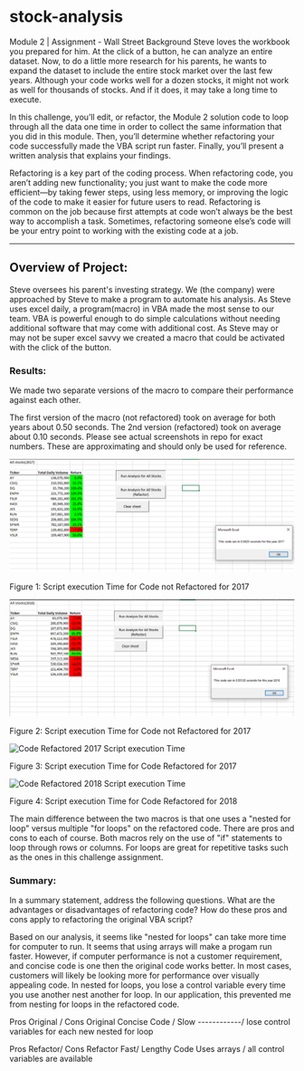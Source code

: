 # stock-analysis

Module 2 | Assignment - Wall Street
Background Steve loves the workbook you prepared for him. At the click of a button, he can analyze an entire dataset. Now, to do a little more research for his parents, he wants to expand the dataset to include the entire stock market over the last few years. Although your code works well for a dozen stocks, it might not work as well for thousands of stocks. And if it does, it may take a long time to execute.

In this challenge, you’ll edit, or refactor, the Module 2 solution code to loop through all the data one time in order to collect the same information that you did in this module. Then, you’ll determine whether refactoring your code successfully made the VBA script run faster. Finally, you’ll present a written analysis that explains your findings.

Refactoring is a key part of the coding process. When refactoring code, you aren’t adding new functionality; you just want to make the code more efficient—by taking fewer steps, using less memory, or improving the logic of the code to make it easier for future users to read. Refactoring is common on the job because first attempts at code won’t always be the best way to accomplish a task. Sometimes, refactoring someone else’s code will be your entry point to working with the existing code at a job.

_______________________________________________

## Overview of Project: 
Steve oversees his parent's investing strategy. We (the company) were approached by Steve to make a program to automate his analysis. As Steve uses excel daily, a program(macro) in VBA made the most sense to our team. VBA is powerful enough to do simple calculations without needing additional software that may come with additional cost. As Steve may or may not be super excel savvy we created a macro that could be activated with the click of the button.

### Results:

We made two separate versions of the macro to compare their performance against each other.

The first version of the macro (not refactored) took on average for both years about 0.50 seconds. The 2nd version (refactored) took on average about 0.10 seconds. Please see actual screenshots in repo for exact numbers. These are approximating and should only be used for reference.

![2017 Not Refactored Script execution Time](/images/before_refactor_2017.png)

Figure 1: Script execution Time for Code not Refactored for 2017

![2018 Not Refactored Script execution Time](/images/before_refactor_2018.png)

Figure 2: Script execution Time for Code not Refactored for 2017

![Code Refactored 2017 Script execution Time](/images/VBA_Challenge2017.png)

Figure 3: Script execution Time for Code Refactored for 2017

![Code Refactored 2018 Script execution Time](/images/VBA_Challenge2018.png)

Figure 4: Script execution Time for Code Refactored for 2018

The main difference between the two macros is that one uses a "nested for loop" versus multiple "for loops" on the refactored code. There are pros and cons to each of course. Both macros rely on the use of "if" statements to loop through rows or columns. For loops are great for repetitive tasks such as the ones in this challenge assignment.

### Summary:

In a summary statement, address the following questions. What are the advantages or disadvantages of refactoring code? How do these pros and cons apply to refactoring the original VBA script?

Based on our analysis, it seems like "nested for loops" can take more time for computer to run. It seems that using arrays will make a progam run faster. However, if computer performance is not a customer requirement, and concise code is one then the original code works better. In most cases, customers will likely be looking more for performance over visually appealing code. In nested for loops, you lose a control variable every time you use another nest another for loop. In our application, this prevented me from nesting for loops in the refactored code.

Pros Original / Cons Original Concise Code / Slow ------------/ lose control variables for each new nested for loop

Pros Refactor/ Cons Refactor Fast/ Lengthy Code Uses arrays / all control variables are available
